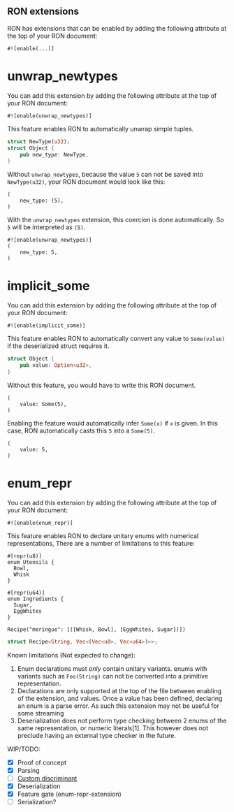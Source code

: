 ## RON extensions

RON has extensions that can be enabled by adding the following attribute at the top of your RON document:

`#![enable(...)]`

# unwrap_newtypes

You can add this extension by adding the following attribute at the top of your RON document:

`#![enable(unwrap_newtypes)]`

This feature enables RON to automatically unwrap simple tuples.

```rust
struct NewType(u32);
struct Object {
    pub new_type: NewType,
}
```

Without `unwrap_newtypes`, because the value `5` can not be saved into `NewType(u32)`, your RON document would look like this:

``` ron
(
    new_type: (5),
)
```

With the `unwrap_newtypes` extension, this coercion is done automatically. So `5` will be interpreted as `(5)`.

``` ron
#![enable(unwrap_newtypes)]
(
    new_type: 5,
)
```

# implicit_some

You can add this extension by adding the following attribute at the top of your RON document:

`#![enable(implicit_some)]`

This feature enables RON to automatically convert any value to `Some(value)` if the deserialized struct requires it.

```rust
struct Object {
    pub value: Option<u32>,
}
```

Without this feature, you would have to write this RON document.

```ron
(
    value: Some(5),
)
```

Enabling the feature would automatically infer `Some(x)` if `x` is given. In this case, RON automatically casts this `5` into a `Some(5)`.

```ron
(
    value: 5,
)
```

# enum_repr

You can add this extension by adding the following attribute at the top of your RON document:

`#![enable(enum_repr)]`

This feature enables RON to declare unitary enums with numerical representations,
There are a number of limitations to this feature:

```ron
#[repr(u8)]
enum Utensils {
  Bowl,
  Whisk
}

#[repr(u64)]
enum Ingredients {
  Sugar,
  EggWhites
}

Recipe("meringue": [([Whisk, Bowl], [EggWhites, Sugar])])
```

```rust
struct Recipe<String, Vec<(Vec<u8>, Vec<u64>)>>;
```

Known limitations (Not expected to change):

1. Enum declarations must *only* contain unitary variants.
  enums with variants such as `Foo(String)` can not be converted into a primitive representation.
2. Declarations are only supported at the top of the file between enabling of the extension, and values.
 Once a value has been defined, declaring an enum is a parse error.
 As such this extension may not be useful for some streaming
3. Deserialization does not perform type checking between 2 enums of the same representation, or numeric literals[1].
 This however does not preclude having an external type checker in the future.

WIP/TODO:

- [x] Proof of concept
- [x] Parsing
- [ ] [Custom discriminant](https://doc.rust-lang.org/reference/items/enumerations.html#custom-discriminant-values-for-fieldless-enumerations)
- [x] Deserialization
- [x] Feature gate (enum-repr-extension)
- [ ] Serialization?
